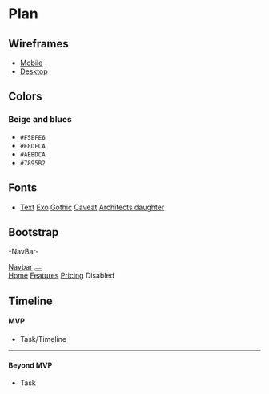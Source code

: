 # Plan

## Wireframes
* [Mobile]()
* [Desktop]()

## Colors

### Beige and blues ###
* `#F5EFE6`
* `#E8DFCA`
* `#AEBDCA`
* `#7895B2`


## Fonts
* [Text](URL)
[Exo](https://fonts.google.com/specimen/Exo+2)
[Gothic](https://fonts.google.com/specimen/Nanum+Gothic+Coding)
[Caveat](https://fonts.google.com/specimen/Caveat)
[Architects daughter](https://fonts.google.com/specimen/Architects+Daughter?query=Architects)

## Bootstrap ##

-NavBar-
<nav class="navbar navbar-expand-lg bg-body-tertiary">
  <div class="container-fluid">
    <a class="navbar-brand" href="#">Navbar</a>
    <button class="navbar-toggler" type="button" data-bs-toggle="collapse" data-bs-target="#navbarNavAltMarkup" aria-controls="navbarNavAltMarkup" aria-expanded="false" aria-label="Toggle navigation">
      <span class="navbar-toggler-icon"></span>
    </button>
    <div class="collapse navbar-collapse" id="navbarNavAltMarkup">
      <div class="navbar-nav">
        <a class="nav-link active" aria-current="page" href="#">Home</a>
        <a class="nav-link" href="#">Features</a>
        <a class="nav-link" href="#">Pricing</a>
        <a class="nav-link disabled" aria-disabled="true">Disabled</a>
      </div>
    </div>
  </div>
</nav>

## Timeline

#### MVP

* Task/Timeline

---

#### Beyond MVP

* Task
